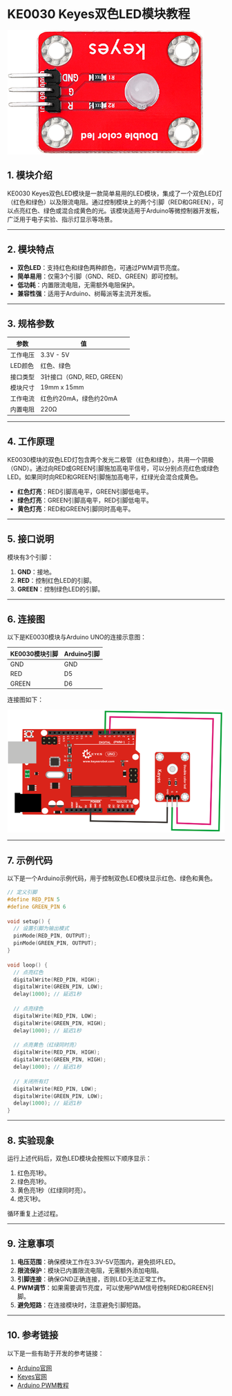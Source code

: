 # KE0030 Keyes双色LED模块教程

![image-20250312154429430](media/image-20250312154429430.png)

## **1. 模块介绍**

KE0030 Keyes双色LED模块是一款简单易用的LED模块，集成了一个双色LED灯（红色和绿色）以及限流电阻。通过控制模块上的两个引脚（RED和GREEN），可以点亮红色、绿色或混合成黄色的光。该模块适用于Arduino等微控制器开发板，广泛用于电子实验、指示灯显示等场景。

---

## **2. 模块特点**

- **双色LED**：支持红色和绿色两种颜色，可通过PWM调节亮度。
- **简单易用**：仅需3个引脚（GND、RED、GREEN）即可控制。
- **低功耗**：内置限流电阻，无需额外电阻保护。
- **兼容性强**：适用于Arduino、树莓派等主流开发板。

---

## **3. 规格参数**

| 参数            | 值                     |
|-----------------|------------------------|
| 工作电压        | 3.3V - 5V             |
| LED颜色         | 红色、绿色            |
| 接口类型        | 3针接口（GND, RED, GREEN） |
| 模块尺寸        | 19mm x 15mm           |
| 工作电流        | 红色约20mA，绿色约20mA |
| 内置电阻        | 220Ω                  |

---

## **4. 工作原理**

KE0030模块的双色LED灯包含两个发光二极管（红色和绿色），共用一个阴极（GND）。通过向RED或GREEN引脚施加高电平信号，可以分别点亮红色或绿色LED。如果同时向RED和GREEN引脚施加高电平，红绿光会混合成黄色。

- **红色灯亮**：RED引脚高电平，GREEN引脚低电平。
- **绿色灯亮**：GREEN引脚高电平，RED引脚低电平。
- **黄色灯亮**：RED和GREEN引脚同时高电平。

---

## **5. 接口说明**

模块有3个引脚：
1. **GND**：接地。
2. **RED**：控制红色LED的引脚。
3. **GREEN**：控制绿色LED的引脚。

---

## **6. 连接图**

以下是KE0030模块与Arduino UNO的连接示意图：

| KE0030模块引脚 | Arduino引脚 |
| -------------- | ----------- |
| GND            | GND         |
| RED            | D5          |
| GREEN          | D6          |

连接图如下：

![image-20250312154445750](media/image-20250312154445750.png)

---

## **7. 示例代码**

以下是一个Arduino示例代码，用于控制双色LED模块显示红色、绿色和黄色。

```cpp
// 定义引脚
#define RED_PIN 5
#define GREEN_PIN 6

void setup() {
  // 设置引脚为输出模式
  pinMode(RED_PIN, OUTPUT);
  pinMode(GREEN_PIN, OUTPUT);
}

void loop() {
  // 点亮红色
  digitalWrite(RED_PIN, HIGH);
  digitalWrite(GREEN_PIN, LOW);
  delay(1000); // 延迟1秒

  // 点亮绿色
  digitalWrite(RED_PIN, LOW);
  digitalWrite(GREEN_PIN, HIGH);
  delay(1000); // 延迟1秒

  // 点亮黄色（红绿同时亮）
  digitalWrite(RED_PIN, HIGH);
  digitalWrite(GREEN_PIN, HIGH);
  delay(1000); // 延迟1秒

  // 关闭所有灯
  digitalWrite(RED_PIN, LOW);
  digitalWrite(GREEN_PIN, LOW);
  delay(1000); // 延迟1秒
}
```

---

## **8. 实验现象**

运行上述代码后，双色LED模块会按照以下顺序显示：
1. 红色亮1秒。
2. 绿色亮1秒。
3. 黄色亮1秒（红绿同时亮）。
4. 熄灭1秒。

循环重复上述过程。

---

## **9. 注意事项**

1. **电压范围**：确保模块工作在3.3V-5V范围内，避免损坏LED。
2. **限流保护**：模块已内置限流电阻，无需额外添加电阻。
3. **引脚连接**：确保GND正确连接，否则LED无法正常工作。
4. **PWM调节**：如果需要调节亮度，可以使用PWM信号控制RED和GREEN引脚。
5. **避免短路**：在连接模块时，注意避免引脚短路。

---

## **10. 参考链接**

以下是一些有助于开发的参考链接：
- [Arduino官网](https://www.arduino.cc/)
- [Keyes官网](http://www.keyes-robot.com/)
- [Arduino PWM教程](https://www.arduino.cc/en/Tutorial/PWM)

